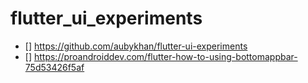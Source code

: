 # flutter_ui_experiments

- [] https://github.com/aubykhan/flutter-ui-experiments
- [] https://proandroiddev.com/flutter-how-to-using-bottomappbar-75d53426f5af
